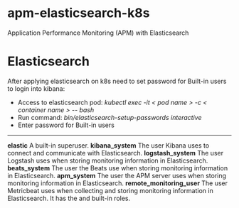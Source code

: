# apm-elasticsearch-k8s
Application Performance Monitoring (APM) with Elasticsearch

# Elasticsearch
After applying elasticsearch on k8s need to set password for Built-in users to login into kibana:
- Access to elasticsearch pod: _kubectl exec -it < pod name > -c < container name > -- bash_
- Run command: _bin/elasticsearch-setup-passwords interactive_
- Enter password for Built-in users
---
**elastic**
  A built-in superuser.
**kibana_system**
  The user Kibana uses to connect and communicate with Elasticsearch.
**logstash_system**
  The user Logstash uses when storing monitoring information in Elasticsearch.
**beats_system**
  The user the Beats use when storing monitoring information in Elasticsearch.
**apm_system**
  The user the APM server uses when storing monitoring information in Elasticsearch.
**remote_monitoring_user**
  The user Metricbeat uses when collecting and storing monitoring information in Elasticsearch. It has the and built-in roles.